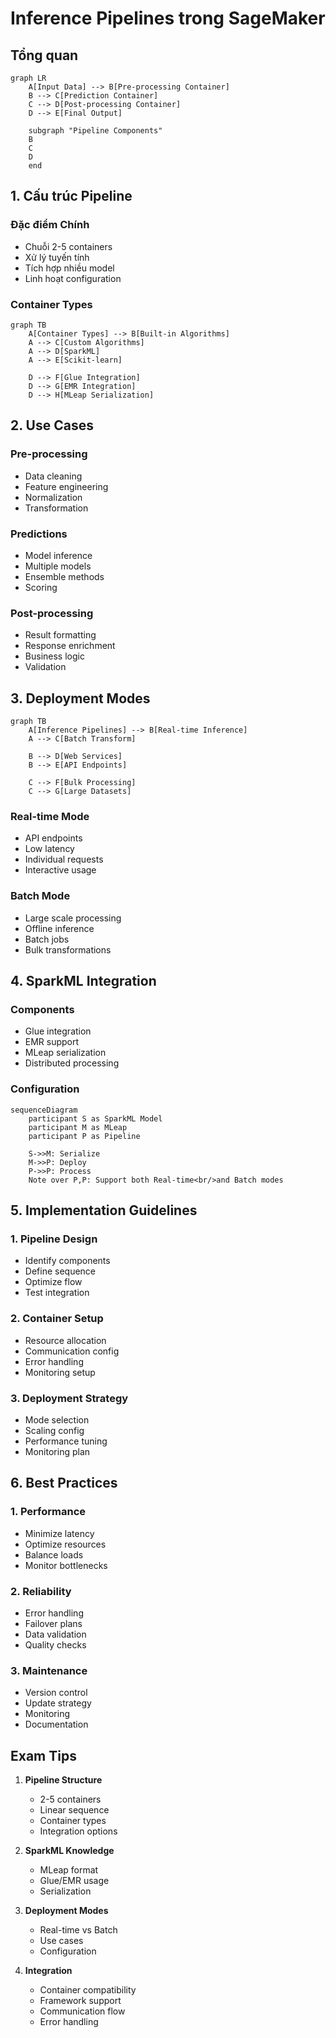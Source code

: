 # Inference Pipelines trong SageMaker

## Tổng quan

```mermaid
graph LR
    A[Input Data] --> B[Pre-processing Container]
    B --> C[Prediction Container]
    C --> D[Post-processing Container]
    D --> E[Final Output]
    
    subgraph "Pipeline Components"
    B
    C
    D
    end
```

## 1. Cấu trúc Pipeline

### Đặc điểm Chính
- Chuỗi 2-5 containers
- Xử lý tuyến tính
- Tích hợp nhiều model
- Linh hoạt configuration

### Container Types
```mermaid
graph TB
    A[Container Types] --> B[Built-in Algorithms]
    A --> C[Custom Algorithms]
    A --> D[SparkML]
    A --> E[Scikit-learn]
    
    D --> F[Glue Integration]
    D --> G[EMR Integration]
    D --> H[MLeap Serialization]
```

## 2. Use Cases

### Pre-processing
- Data cleaning
- Feature engineering
- Normalization
- Transformation

### Predictions
- Model inference
- Multiple models
- Ensemble methods
- Scoring

### Post-processing
- Result formatting
- Response enrichment
- Business logic
- Validation

## 3. Deployment Modes

```mermaid
graph TB
    A[Inference Pipelines] --> B[Real-time Inference]
    A --> C[Batch Transform]
    
    B --> D[Web Services]
    B --> E[API Endpoints]
    
    C --> F[Bulk Processing]
    C --> G[Large Datasets]
```

### Real-time Mode
- API endpoints
- Low latency
- Individual requests
- Interactive usage

### Batch Mode
- Large scale processing
- Offline inference
- Batch jobs
- Bulk transformations

## 4. SparkML Integration

### Components
- Glue integration
- EMR support
- MLeap serialization
- Distributed processing

### Configuration
```mermaid
sequenceDiagram
    participant S as SparkML Model
    participant M as MLeap
    participant P as Pipeline
    
    S->>M: Serialize
    M->>P: Deploy
    P->>P: Process
    Note over P,P: Support both Real-time<br/>and Batch modes
```

## 5. Implementation Guidelines

### 1. Pipeline Design
- Identify components
- Define sequence
- Optimize flow
- Test integration

### 2. Container Setup
- Resource allocation
- Communication config
- Error handling
- Monitoring setup

### 3. Deployment Strategy
- Mode selection
- Scaling config
- Performance tuning
- Monitoring plan

## 6. Best Practices

### 1. Performance
- Minimize latency
- Optimize resources
- Balance loads
- Monitor bottlenecks

### 2. Reliability
- Error handling
- Failover plans
- Data validation
- Quality checks

### 3. Maintenance
- Version control
- Update strategy
- Monitoring
- Documentation

## Exam Tips

1. **Pipeline Structure**
   - 2-5 containers
   - Linear sequence
   - Container types
   - Integration options

2. **SparkML Knowledge**
   - MLeap format
   - Glue/EMR usage
   - Serialization

3. **Deployment Modes**
   - Real-time vs Batch
   - Use cases
   - Configuration

4. **Integration**
   - Container compatibility
   - Framework support
   - Communication flow
   - Error handling